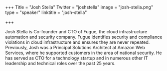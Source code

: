 +++
Title = "Josh Stella"
Twitter = "joshstella"
image = "josh-stella.png"
type = "speaker"
linktitle = "josh-stella"

+++

Josh Stella is Co-founder and CTO of Fugue, the cloud infrastructure automation and security company. Fugue identifies security and compliance violations in cloud infrastructure and ensures they are never repeated. Previously, Josh was a Principal Solutions Architect at Amazon Web Services, where he supported customers in the area of national security. He has served as CTO for a technology startup and in numerous other IT leadership and technical roles over the past 25 years.

